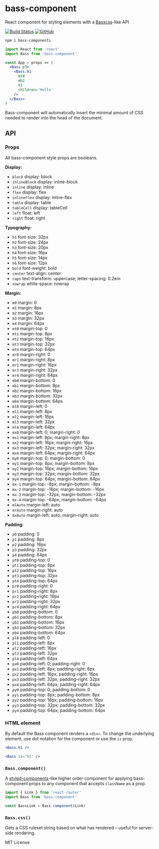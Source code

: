 
# bass-component

React component for styling elements with a [Basscss][bass]-like API

[![Build Status][build-badge]][build]
[![GitHub][stars]][gh]

[build-badge]: https://img.shields.io/travis/jxnblk/bass-component/master.svg?style=flat-square
[build]: https://travis-ci.org/jxnblk/bass-component
[gh]: https://github.com/jxnblk/bass-component
[stars]: https://img.shields.io/github/stars/jxnblk/bass-component.svg?style=social&label=Star

```sh
npm i bass-components
```

```jsx
import React from 'react'
import Bass from 'bass-component'

const App = props => (
  <Bass p3>
    <Bass.h1
      mt0
      mb2
      h1
      children='Hello'
    />
  </Bass>
)
```

Bass-component will automatically insert the minimal amount of CSS needed to render into the head of the document.


## API

### Props

All bass-component style props are booleans.

**Display:**

- `block` display: block
- `inlineBlock` display: inline-block
- `inline` display: inline
- `flex` display: flex
- `inlineFlex` display: inline-flex
- `table` display: table
- `tableCell` display: tableCell
- `left` float: left
- `right` float: right

**Typography:**

- `h1` font-size: 32px
- `h2` font-size: 24px
- `h3` font-size: 20px
- `h4` font-size: 16px
- `h5` font-size: 14px
- `h6` font-size: 12px
- `bold` font-weight: bold
- `center` text-align: center
- `caps` text-transform: uppercase; letter-spacing: 0.2em
- `nowrap` white-space: nowrap

**Margin:**

- `m0` margin: 0
- `m1` margin: 8px
- `m2` margin: 16px
- `m3` margin: 32px
- `m4` margin: 64px
- `mt0` margin-top: 0
- `mt1` margin-top: 8px
- `mt2` margin-top: 16px
- `mt3` margin-top: 32px
- `mt4` margin-top: 64px
- `mr0` margin-right: 0
- `mr1` margin-right: 8px
- `mr2` margin-right: 16px
- `mr3` margin-right: 32px
- `mr4` margin-right: 64px
- `mb0` margin-bottom: 0
- `mb1` margin-bottom: 8px
- `mb2` margin-bottom: 16px
- `mb3` margin-bottom: 32px
- `mb4` margin-bottom: 64px
- `ml0` margin-left: 0
- `ml1` margin-left: 8px
- `ml2` margin-left: 16px
- `ml3` margin-left: 32px
- `ml4` margin-left: 64px
- `mx0` margin-left: 0; margin-right: 0
- `mx1` margin-left: 8px; margin-right: 8px
- `mx2` margin-left: 16px; margin-right: 16px
- `mx3` margin-left: 32px; margin-right: 32px
- `mx4` margin-left: 64px; margin-right: 64px
- `my0` margin-top: 0; margin-bottom: 0
- `my1` margin-top: 8px; margin-bottom: 8px
- `my2` margin-top: 16px; margin-bottom: 16px
- `my3` margin-top: 32px; margin-bottom: 32px
- `my4` margin-top: 64px; margin-bottom: 64px
- `mx-1` margin-top: -8px; margin-bottom: -8px
- `mx-2` margin-top: -16px; margin-bottom: -16px
- `mx-3` margin-top: -32px; margin-bottom: -32px
- `mx-4` margin-top: -64px; margin-bottom: -64px
- `mlAuto` margin-left: auto
- `mrAuto` margin-right: auto
- `mxAuto` margin-left: auto; margin-right: auto

**Padding:**

- `p0` padding: 0
- `p1` padding: 8px
- `p2` padding: 16px
- `p3` padding: 32px
- `p4` padding: 64px
- `pt0` padding-top: 0
- `pt1` padding-top: 8px
- `pt2` padding-top: 16px
- `pt3` padding-top: 32px
- `pt4` padding-top: 64px
- `pr0` padding-right: 0
- `pr1` padding-right: 8px
- `pr2` padding-right: 16px
- `pr3` padding-right: 32px
- `pr4` padding-right: 64px
- `pb0` padding-bottom: 0
- `pb1` padding-bottom: 8px
- `pb2` padding-bottom: 16px
- `pb3` padding-bottom: 32px
- `pb4` padding-bottom: 64px
- `pl0` padding-left: 0
- `pl1` padding-left: 8px
- `pl2` padding-left: 16px
- `pl3` padding-left: 32px
- `pl4` padding-left: 64px
- `px0` padding-left: 0; padding-right: 0
- `px1` padding-left: 8px; padding-right: 8px
- `px2` padding-left: 16px; padding-right: 16px
- `px3` padding-left: 32px; padding-right: 32px
- `px4` padding-left: 64px; padding-right: 64px
- `py0` padding-top: 0; padding-bottom: 0
- `py1` padding-top: 8px; padding-bottom: 8px
- `py2` padding-top: 16px; padding-bottom: 16px
- `py3` padding-top: 32px; padding-bottom: 32px
- `py4` padding-top: 64px; padding-bottom: 64px

### HTML element

By default the Bass component renders a `<div>`.
To change the underlying element, use dot notation for the component
or use the `is` prop.

```jsx
<Bass.h1 />
```

```jsx
<Bass is='h1' />
```

### `Bass.component()`

A [styled-components][sc]-like higher order component for applying bass-component props to any component that accepts `className` as a prop.

```jsx
import { Link } from 'react-router'
import Bass from 'bass-component'

const BassLink = Bass.component(Link)
```

### `Bass.css()`

Gets a CSS ruleset string based on what has rendered – useful for server-side rendering.

[bass]: http://basscss.com
[sc]: https://styled-components.com

MIT License

<script>
</script>
